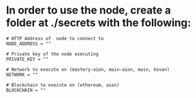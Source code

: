 # In order to use the node, create a folder at ./secrets with the following:

```
# HTTP Address of  node to connect to
NODE_ADDRESS = ""

# Private key of the node executing
PRIVATE_KEY = ""

# Network to execute on (mastery-aion, main-aion, main, kovan)
NETWORK = ""

# Blockchain to execute on (ethereum, aion)
BLOCKCHAIN = ""
```